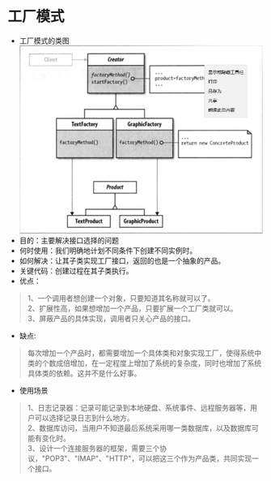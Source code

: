 # 工厂模式 
- 工厂模式的类图 
![](./img/1.png)
- 目的：主要解决接口选择的问题 
- 何时使用：我们明确地计划不同条件下创建不同实例时。
- 如何解决：让其子类实现工厂接口，返回的也是一个抽象的产品。
- 关键代码：创建过程在其子类执行。
- 优点： 
> 1、一个调用者想创建一个对象，只要知道其名称就可以了。   
> 2、扩展性高，如果想增加一个产品，只要扩展一个工厂类就可以。  
> 3、屏蔽产品的具体实现，调用者只关心产品的接口。  
- 缺点:
> 每次增加一个产品时，都需要增加一个具体类和对象实现工厂，使得系统中类的个数成倍增加，在一定程度上增加了系统的复杂度，同时也增加了系统具体类的依赖。这并不是什么好事。

- 使用场景 
>  1、日志记录器：记录可能记录到本地硬盘、系统事件、远程服务器等，用户可以选择记录日志到什么地方。  
 2、数据库访问，当用户不知道最后系统采用哪一类数据库，以及数据库可能有变化时。  
 3、设计一个连接服务器的框架，需要三个协议，"POP3"、"IMAP"、"HTTP"，可以把这三个作为产品类，共同实现一个接口。  
